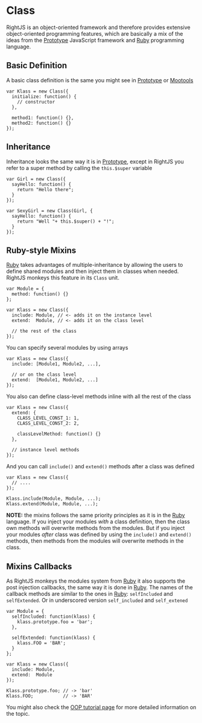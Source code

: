 # Class
[Prototype]: http://prototypejs.org
[Mootools]:  http://mootools.net
[Ruby]:      http://www.ruby-lang.org

RightJS is an object-oriented framework and therefore provides extensive
object-oriented programming features, which are basically a mix of the ideas
from the [Prototype][] JavaScript framework and [Ruby][] programming language.


## Basic Definition

A basic class definition is the same you might see in [Prototype][] or
[Mootools][]

    var Klass = new Class({
      initialize: function() {
        // constructor
      },
      
      method1: function() {},
      method2: function() {}
    });


## Inheritance

Inheritance looks the same way it is in [Prototype][], except in RightJS you
refer to a super method by calling the `this.$super` variable

    var Girl = new Class({
      sayHello: function() {
        return "Hello there";
      }
    });
    
    var SexyGirl = new Class(Girl, {
      sayHello: function() {
        return "Well "+ this.$super() + "!";
      }
    });


## Ruby-style Mixins

[Ruby][] takes advantages of multiple-inheritance by allowing the users to
define shared modules and then inject them in classes when needed. RightJS
monkeys this feature in its `Class` unit.

    var Module = {
      method: function() {}
    };
    
    var Klass = new Class({
      include: Module, // <- adds it on the instance level
      extend:  Module, // <- adds it on the class level
      
      // the rest of the class
    });

You can specify several modules by using arrays

    var Klass = new Class({
      include: [Module1, Module2, ...],
      
      // or on the class level
      extend:  [Module1, Module2, ...]
    });

You also can define class-level methods inline with all the rest of the class

    var Klass = new Class({
      extend: {
        CLASS_LEVEL_CONST_1: 1,
        CLASS_LEVEL_CONST_2: 2,
        
        classLevelMethod: function() {}
      },
      
      // instance level methods
    });

And you can call `include()` and `extend()` methods after a class was defined

    var Klass = new Class({
      // ....
    });
    
    Klass.include(Module, Module, ...);
    Klass.extend(Module, Module, ...);
    
__NOTE:__ the mixins follows the same priority principles as it is in the
[Ruby][] language. If you inject your modules _with_ a class definition,
then the class own methods will overwrite methods from the modules. But if you
inject your modules _after_ class was defined by using the `include()` and
`extend()` methods, then methods from the modules will overwrite methods in
the class.


## Mixins Callbacks
  
As RightJS monkeys the modules system from [Ruby][] it also supports the post
injection callbacks, the same way it is done in [Ruby][]. The names of the
callback methods are similar to the ones in [Ruby][]: `selfIncluded` and
`selfExtended`. Or in underscored version `self_included` and `self_extened`

    var Module = {
      selfIncluded: function(klass) {
        klass.prototype.foo = 'bar';
      },
      
      selfExtended: function(klass) {
        klass.FOO = 'BAR';
      }
    };
    
    var Klass = new Class({
      include: Module,
      extend:  Module
    });
    
    Klass.prototype.foo; // -> 'bar'
    Klass.FOO;           // -> 'BAR'


You might also check the
[OOP tutorial page](/tutorials/object-oriented-programming) for more detailed
information on the topic.
